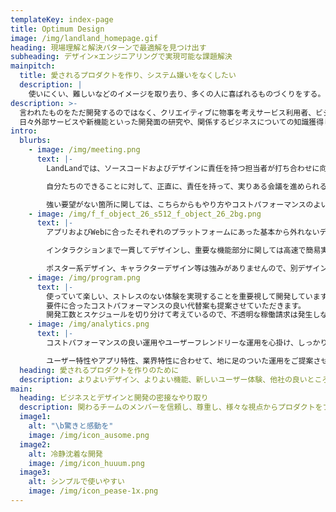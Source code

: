 ```yaml
---
templateKey: index-page
title: Optimum Design
image: /img/landland_homepage.gif
heading: 現場理解と解決パターンで最適解を見つけ出す
subheading: デザイン×エンジニアリングで実現可能な課題解決
mainpitch:
  title: 愛されるプロダクトを作り、システム嫌いをなくしたい
  description: |
    使いにくい、難しいなどのイメージを取り去り、多くの人に喜ばれるものづくりをする。
description: >-
  言われたものをただ開発するのではなく、クリエイティブに物事を考えサービス利用者、ビジネスオーナーの事を親身に考えたサービスを創造していきます。 
  日々外部サービスや新機能といった開発面の研究や、関係するビジネスについての知識獲得し、お客様のご要望、ご状況に応じて、最適な開発プランを提供します。
intro:
  blurbs:
    - image: /img/meeting.png
      text: |-
        LandLandでは、ソースコードおよびデザインに責任を持つ担当者が打ち合わせに向かいます。

        自分たちのできることに対して、正直に、責任を持って、実りある会議を進められるように致します。

        強い要望がない箇所に関しては、こちらからもやり方やコストパフォーマンスのよい実装をご提案できるようにいたします。
    - image: /img/f_f_object_26_s512_f_object_26_2bg.png
      text: |-
        アプリおよびWebに合ったそれぞれのプラットフォームにあった基本から外れないデザインをします。

        インタラクションまで一貫してデザインし、重要な機能部分に関しては高速で簡易実装までし、認識すり合わせの精度を高めます。

        ポスター系デザイン、キャラクターデザイン等は強みがありませんので、別デザイン会社との協力開発も受け付けております。
    - image: /img/program.png
      text: |-
        使っていて楽しい、ストレスのない体験を実現することを重要視して開発しています。
        要件に合ったコストパフォーマンスの良い代替案も提案させていただきます。
        開発工数とスケジュールを切り分けて考えているので、不透明な稼働請求は発生しないようにしています。
    - image: /img/analytics.png
      text: |-
        コストパフォーマンスの良い運用やユーザーフレンドリーな運用を心掛け、しっかりとアプリをグロースさせます。

        ユーザー特性やアプリ特性、業界特性に合わせて、地に足のついた運用をご提案させていただきます。
  heading: 愛されるプロダクトを作りのために
  description: よりよいデザイン、よりよい機能、新しいユーザー体験、他社の良いところを日々研究し、 ノウハウをしっかりプロダクトに繋げる
main:
  heading: ビジネスとデザインと開発の密接なやり取り
  description: 関わるチームのメンバーを信頼し、尊重し、様々な視点からプロダクトをブラッシュアップ
  image1:
    alt: "\b驚きと感動を"
    image: /img/icon_ausome.png
  image2:
    alt: 冷静沈着な開発
    image: /img/icon_huuum.png
  image3:
    alt: シンプルで使いやすい
    image: /img/icon_pease-1x.png
---
```

